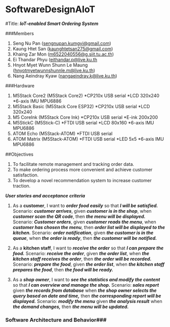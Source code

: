 # SoftwareDesignAIoT
#Title: ***IoT-enabled Smart Ordering System***

###Members
1. Seng Nu Pan (sengnupan.kumgyi@gmail.com)
2. Kaung Htet San (kaunghtetsan275@gmail.com)
3. Khaing Zar Mon (m6522040556@g.siit.tu.ac.th)
4. Ei Thandar Phyu (eithandar.p@live.ku.th
5. Hnyot Myet Wunn Shunn Le Maung (hnyotmyetwunnshunnle.m@live.ku.th)
6. Nang Aeindray Kyaw (nangaeindray.k@live.ku.th)

###Hardware
1. M5Stack Core2 (M5Stack Core2)
    *CP210x USB serial
    *LCD 320x240
    *6-axis IMU MPU6886
2. M5Stack Basic (M5Stack Core ESP32)
    *CP210x USB serial
    *LCD 320x240
3. M5 CoreInk (M5Stack Core Ink)
    *CP210x USB serial
    *E-ink 200x200
4. M5StickC (M5Stick-C)
    *FTDI USB serial
    *LCD 80x160
    *6-axis IMU MPU6886
5. ATOM Echo (M5Stack-ATOM)
    *FTDI USB serial
6. ATOM Matrix (M5Stack-ATOM)
    *FTDI USB serial
    *LED 5x5
    *6-axis IMU MPU6886

##Objectives
1. To facilitate remote management and tracking order data.
2. To make ordering process more convenient and achieve customer satisfaction.
3. To develop a novel recommendation system to increase customer traction.

***User stories and acceptance criteria***
1. As a **customer**, I want to ***order food easily*** so that ***I will be satisfied.***
    Scenario: ***customer arrives***, given ***customer is in the shop***, when ***customer scan the QR code***, then ***the menu  will be displayed.***
    Scenario: ***Customer orders***, given ***customer reads the menu***, when ***customer has chosen the menu***, then ***order list will be displayed to the kitchen.***
    Scenario: ***order notification***, given ***the customer is in the queue***, when ***the order is ready***, then ***the customer will be notified.***


3. As a **kitchen staff**, I want to ***receive the order*** so that ***I can prepare the food.***
    Scenario: ***receive the order***, given ***the order list***, when ***the kitchen staff receives the order***, then ***the order will be recorded.***
    Scenario: ***prepare the food***, given ***the order list***, when ***the kitchen staff prepares the food***, then ***the food will be ready.***

4. As a ***shop owner***, I want to ***see the statistics and modify the content*** so that ***I can overview and manage the shop.***
    Scenario: ***sales report*** given ***the records from database*** when ***the shop owner selects the query based on date and time,*** then ***the corresponding report will be displayed.***
    Scenario: ***modify the menu*** given ***the analysis result*** when ***the demand changes,*** then ***the menu will be updated.***


### Software Architecture and Behavior###
